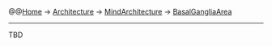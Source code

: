 @@[Home](Home.md) -> [Architecture](Architecture.md) -> [MindArchitecture](MindArchitecture.md) -> [BasalGangliaArea](BasalGangliaArea.md)



---


TBD